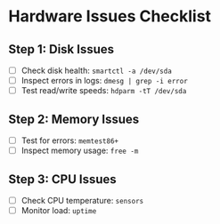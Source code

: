 # Hardware Issues Checklist

## Step 1: Disk Issues
- [ ] Check disk health: `smartctl -a /dev/sda`
- [ ] Inspect errors in logs: `dmesg | grep -i error`
- [ ] Test read/write speeds: `hdparm -tT /dev/sda`

## Step 2: Memory Issues
- [ ] Test for errors: `memtest86+`
- [ ] Inspect memory usage: `free -m`

## Step 3: CPU Issues
- [ ] Check CPU temperature: `sensors`
- [ ] Monitor load: `uptime`
